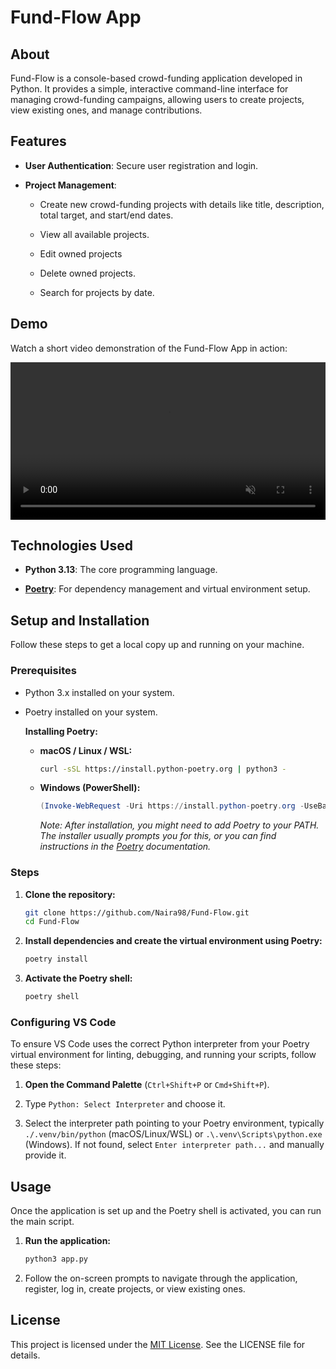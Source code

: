 # Fund-Flow App

## About

Fund-Flow is a console-based crowd-funding application developed in Python. It provides a simple, interactive command-line interface for managing crowd-funding campaigns, allowing users to create projects, view existing ones, and manage contributions.

## Features

* **User Authentication**: Secure user registration and login.

* **Project Management**:

    * Create new crowd-funding projects with details like title, description, total target, and start/end dates.

    * View all available projects.

    * Edit owned projects

    * Delete owned projects.

    * Search for projects by date.

## Demo

Watch a short video demonstration of the Fund-Flow App in action:

<video src="./demo_video.mov" controls autoplay loop muted width="100%"></video>

## Technologies Used

* **Python 3.13**: The core programming language.

* **[Poetry](https://python-poetry.org/)**: For dependency management and virtual environment setup.

## Setup and Installation

Follow these steps to get a local copy up and running on your machine.

### Prerequisites

* Python 3.x installed on your system.

* Poetry installed on your system.

    **Installing Poetry:**

    * **macOS / Linux / WSL:**

        ```bash
        curl -sSL https://install.python-poetry.org | python3 -
        ```

    * **Windows (PowerShell):**

        ```powershell
        (Invoke-WebRequest -Uri https://install.python-poetry.org -UseBasicParsing).Content | py -
        ```

        *Note: After installation, you might need to add Poetry to your PATH. The installer usually prompts you for this, or you can find instructions in the [Poetry](https://python-poetry.org/) documentation.*

### Steps

1.  **Clone the repository:**

    ```bash
    git clone https://github.com/Naira98/Fund-Flow.git
    cd Fund-Flow
    ```

2.  **Install dependencies and create the virtual environment using Poetry:**

    ```bash
    poetry install
    ```

3.  **Activate the Poetry shell:**

    ```bash
    poetry shell
    ```

### Configuring VS Code

To ensure VS Code uses the correct Python interpreter from your Poetry virtual environment for linting, debugging, and running your scripts, follow these steps:

1.  **Open the Command Palette** (`Ctrl+Shift+P` or `Cmd+Shift+P`).

2.  Type `Python: Select Interpreter` and choose it.

3.  Select the interpreter path pointing to your Poetry environment, typically `./.venv/bin/python` (macOS/Linux/WSL) or `.\.venv\Scripts\python.exe` (Windows). If not found, select `Enter interpreter path...` and manually provide it.

## Usage

Once the application is set up and the Poetry shell is activated, you can run the main script.

1.  **Run the application:**

    ```bash
    python3 app.py
    ```

2.  Follow the on-screen prompts to navigate through the application, register, log in, create projects, or view existing ones.

## License

This project is licensed under the [MIT License](https://opensource.org/licenses/MIT). See the LICENSE file for details.
